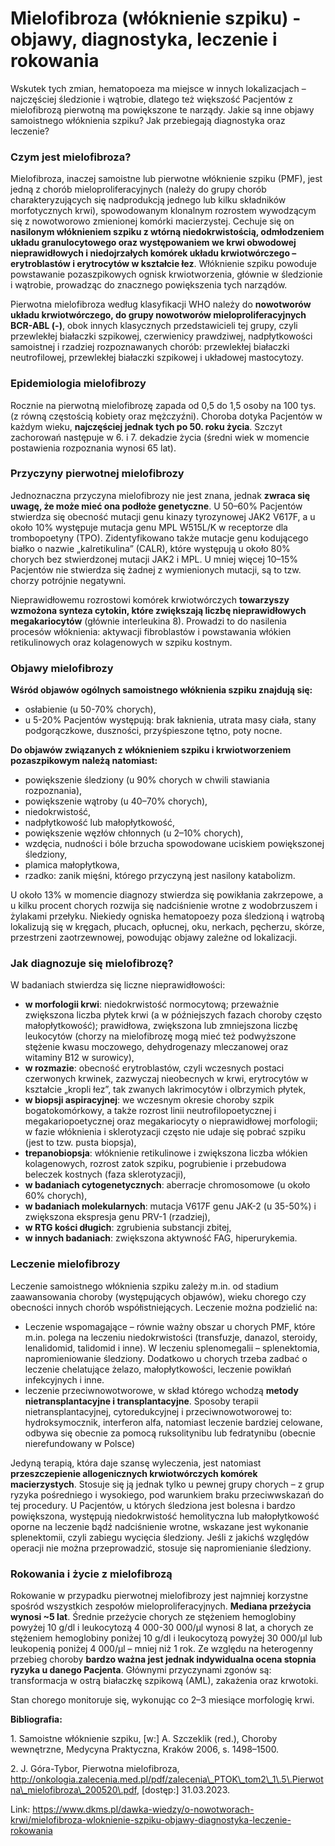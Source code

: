 # Mielofibroza (włóknienie szpiku) - objawy, diagnostyka, leczenie i rokowania

Wskutek tych zmian, hematopoeza ma miejsce w innych lokalizacjach – najczęściej śledzionie i wątrobie, dlatego też większość Pacjentów z mielofibrozą pierwotną ma powiększone te narządy. Jakie są inne objawy samoistnego włóknienia szpiku? Jak przebiegają diagnostyka oraz leczenie?


### Czym jest mielofibroza?


Mielofibroza, inaczej samoistne lub pierwotne włóknienie szpiku (PMF), jest jedną z chorób mieloproliferacyjnych (należy do grupy chorób charakteryzujących się nadprodukcją jednego lub kilku składników morfotycznych krwi), spowodowanym klonalnym rozrostem wywodzącym się z nowotworowo zmienionej komórki macierzystej. Cechuje się on **nasilonym włóknieniem szpiku z wtórną niedokrwistością, odmłodzeniem układu granulocytowego oraz występowaniem we krwi obwodowej nieprawidłowych i niedojrzałych komórek układu krwiotwórczego – erytroblastów i erytrocytów w kształcie łez**. Włóknienie szpiku powoduje powstawanie pozaszpikowych ognisk krwiotworzenia, głównie w śledzionie i wątrobie, prowadząc do znacznego powiększenia tych narządów.


Pierwotna mielofibroza według klasyfikacji WHO należy do **nowotworów układu krwiotwórczego, do grupy nowotworów mieloproliferacyjnych BCR\-ABL (\-)**, obok innych klasycznych przedstawicieli tej grupy, czyli przewlekłej białaczki szpikowej, czerwienicy prawdziwej, nadpłytkowości samoistnej i rzadziej rozpoznawanych chorób: przewlekłej białaczki neutrofilowej, przewlekłej białaczki szpikowej i układowej mastocytozy.


### Epidemiologia mielofibrozy


Rocznie na pierwotną mielofibrozę zapada od 0,5 do 1,5 osoby na 100 tys. (z równą częstością kobiety oraz mężczyźni). Choroba dotyka Pacjentów w każdym wieku, **najczęściej jednak tych po 50\. roku życia**. Szczyt zachorowań następuje w 6\. i 7\. dekadzie życia (średni wiek w momencie postawienia rozpoznania wynosi 65 lat).


### Przyczyny pierwotnej mielofibrozy


Jednoznaczna przyczyna mielofibrozy nie jest znana, jednak **zwraca się uwagę, że może mieć ona podłoże genetyczne**. U 50–60% Pacjentów stwierdza się obecność mutacji genu kinazy tyrozynowej JAK2 V617F, a u około 10% występuje mutacja genu MPL W515L/K w receptorze dla trombopoetyny (TPO). Zidentyfikowano także mutacje genu kodującego białko o nazwie „kalretikulina” (CALR), które występują u około 80% chorych bez stwierdzonej mutacji JAK2 i MPL. U mniej więcej 10–15% Pacjentów nie stwierdza się żadnej z wymienionych mutacji, są to tzw. chorzy potrójnie negatywni.


Nieprawidłowemu rozrostowi komórek krwiotwórczych **towarzyszy wzmożona synteza cytokin, które zwiększają liczbę nieprawidłowych megakariocytów** (głównie interleukina 8\). Prowadzi to do nasilenia procesów włóknienia: aktywacji fibroblastów i powstawania włókien retikulinowych oraz kolagenowych w szpiku kostnym.


### Objawy mielofibrozy


**Wśród objawów ogólnych samoistnego włóknienia szpiku znajdują się:**


* osłabienie (u 50\-70% chorych),
* u 5\-20% Pacjentów występują: brak łaknienia, utrata masy ciała, stany podgorączkowe, duszności, przyśpieszone tętno, poty nocne.


**Do objawów związanych z włóknieniem szpiku i krwiotworzeniem pozaszpikowym należą natomiast:**


* powiększenie śledziony (u 90% chorych w chwili stawiania rozpoznania),
* powiększenie wątroby (u 40–70% chorych),
* niedokrwistość,
* nadpłytkowość lub małopłytkowość,
* powiększenie węzłów chłonnych (u 2–10% chorych),
* wzdęcia, nudności i bóle brzucha spowodowane uciskiem powiększonej śledziony,
* plamica małopłytkowa,
* rzadko: zanik mięśni, którego przyczyną jest nasilony katabolizm.


U około 13% w momencie diagnozy stwierdza się powikłania zakrzepowe, a u kilku procent chorych rozwija się nadciśnienie wrotne z wodobrzuszem i żylakami przełyku. Niekiedy ogniska hematopoezy poza śledzioną i wątrobą lokalizują się w kręgach, płucach, opłucnej, oku, nerkach, pęcherzu, skórze, przestrzeni zaotrzewnowej, powodując objawy zależne od lokalizacji.


### Jak diagnozuje się mielofibrozę?


W badaniach stwierdza się liczne nieprawidłowości:


* **w morfologii krwi**: niedokrwistość normocytową; przeważnie zwiększona liczba płytek krwi (a w późniejszych fazach choroby często małopłytkowość); prawidłowa, zwiększona lub zmniejszona liczbę leukocytów (chorzy na mielofibrozę mogą mieć też podwyższone stężenie kwasu moczowego, dehydrogenazy mleczanowej oraz witaminy B12 w surowicy),
* **w rozmazie**: obecność erytroblastów, czyli wczesnych postaci czerwonych krwinek, zazwyczaj nieobecnych w krwi, erytrocytów w kształcie „kropli łez”, tak zwanych lakrimocytów i olbrzymich płytek,
* **w biopsji aspiracyjnej**: we wczesnym okresie choroby szpik bogatokomórkowy, a także rozrost linii neutrofilopoetycznej i megakariopoetycznej oraz megakariocyty o nieprawidłowej morfologii; w fazie włóknienia i sklerotyzacji często nie udaje się pobrać szpiku (jest to tzw. pusta biopsja),
* **trepanobiopsja**: włóknienie retikulinowe i zwiększona liczba włókien kolagenowych, rozrost zatok szpiku, pogrubienie i przebudowa beleczek kostnych (faza sklerotyzacji),
* **w badaniach cytogenetycznych**: aberracje chromosomowe (u około 60% chorych),
* **w badaniach molekularnych**: mutacja V617F genu JAK\-2 (u 35\-50%) i zwiększona ekspresja genu PRV\-1 (rzadziej),
* **w RTG kości długich**: zgrubienia substancji zbitej,
* **w innych badaniach**: zwiększona aktywność FAG, hiperurykemia.


### Leczenie mielofibrozy


Leczenie samoistnego włóknienia szpiku zależy m.in. od stadium zaawansowania choroby (występujących objawów), wieku chorego czy obecności innych chorób współistniejących. Leczenie można podzielić na:


* Leczenie wspomagające – równie ważny obszar u chorych PMF, które m.in. polega na leczeniu niedokrwistości (transfuzje, danazol, steroidy, lenalidomid, talidomid i inne). W leczeniu splenomegalii – splenektomia, napromieniowanie śledziony. Dodatkowo u chorych trzeba zadbać o leczenie chelatujące żelazo, małopłytkowości, leczenie powikłań infekcyjnych i inne.
* leczenie przeciwnowotworowe, w skład którego wchodzą **metody nietransplantacyjne i transplantacyjne**. Sposoby terapii nietransplantacyjnej, cytoredukcyjnej i przeciwnowotworowej to: hydroksymocznik, interferon alfa, natomiast leczenie bardziej celowane, odbywa się obecnie za pomocą ruksolitynibu lub fedratynibu (obecnie nierefundowany w Polsce)


Jedyną terapią, która daje szansę wyleczenia, jest natomiast **przeszczepienie allogenicznych krwiotwórczych komórek macierzystych**. Stosuje się ją jednak tylko u pewnej grupy chorych – z grup ryzyka pośredniego i wysokiego, pod warunkiem braku przeciwwskazań do tej procedury. U Pacjentów, u których śledziona jest bolesna i bardzo powiększona, występują niedokrwistość hemolityczna lub małopłytkowość oporne na leczenie bądź nadciśnienie wrotne, wskazane jest wykonanie splenektomii, czyli zabiegu wycięcia śledziony. Jeśli z jakichś względów operacji nie można przeprowadzić, stosuje się napromienianie śledziony.


### Rokowania i życie z mielofibrozą


Rokowanie w przypadku pierwotnej mielofibrozy jest najmniej korzystne spośród wszystkich zespołów mieloproliferacyjnych. **Mediana przeżycia wynosi \~5 lat**. Średnie przeżycie chorych ze stężeniem hemoglobiny powyżej 10 g/dl i leukocytozą 4 000\-30 000/μl wynosi 8 lat, a chorych ze stężeniem hemoglobiny poniżej 10 g/dl i leukocytozą powyżej 30 000/μl lub leukopenią poniżej 4 000/μl – mniej niż 1 rok. Ze względu na heterogenny przebieg choroby **bardzo ważna jest jednak indywidualna ocena stopnia ryzyka u danego Pacjenta**. Głównymi przyczynami zgonów są: transformacja w ostrą białaczkę szpikową (AML), zakażenia oraz krwotoki.


Stan chorego monitoruje się, wykonując co 2–3 miesiące morfologię krwi.


**Bibliografia:**


1\. Samoistne włóknienie szpiku, \[w:] A. Szczeklik (red.), Choroby wewnętrzne, Medycyna Praktyczna, Kraków 2006, s. 1498–1500\.


2\. J. Góra\-Tybor, Pierwotna mielofibroza, http://onkologia.zalecenia.med.pl/pdf/zalecenia\_PTOK\_tom2\_1\.5\.Pierwotna\_mielofibroza\_200520\.pdf, \[dostęp:] 31\.03\.2023\.



Link: https://www.dkms.pl/dawka-wiedzy/o-nowotworach-krwi/mielofibroza-wloknienie-szpiku-objawy-diagnostyka-leczenie-rokowania

